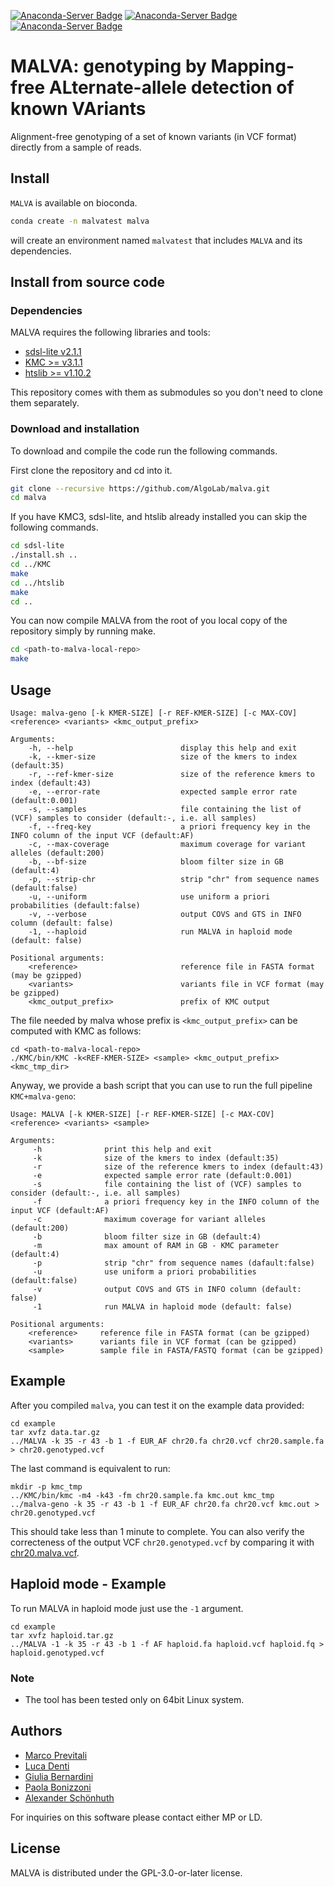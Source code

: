 [![Anaconda-Server Badge](https://anaconda.org/bioconda/malva/badges/installer/conda.svg)](https://conda.anaconda.org/bioconda)
[![Anaconda-Server Badge](https://anaconda.org/bioconda/malva/badges/platforms.svg)](https://anaconda.org/bioconda/malva)
[![Anaconda-Server Badge](https://anaconda.org/bioconda/malva/badges/license.svg)](https://anaconda.org/bioconda/malva)

# MALVA: genotyping by Mapping-free ALternate-allele detection of known VAriants

Alignment-free genotyping of a set of known variants (in VCF format) directly from a sample of reads.

## Install

`MALVA` is available on bioconda.
```bash
conda create -n malvatest malva
```
will create an environment named `malvatest` that includes `MALVA` and its dependencies.

## Install from source code

### Dependencies

MALVA requires the following libraries and tools:

* [sdsl-lite v2.1.1](https://github.com/simongog/sdsl-lite/tree/v2.1.1)
* [KMC >= v3.1.1](https://github.com/refresh-bio/KMC/tree/v3.1.1)
* [htslib >= v1.10.2](https://github.com/samtools/htslib/tree/1.10.2)

This repository comes with them as submodules so you don't need to clone them separately.

### Download and installation

To download and compile the code run the following commands.

First clone the repository and cd into it.

```bash
git clone --recursive https://github.com/AlgoLab/malva.git
cd malva
```

If you have KMC3, sdsl-lite, and htslib already installed you can skip the following commands.

```bash
cd sdsl-lite
./install.sh ..
cd ../KMC
make
cd ../htslib
make
cd ..
```

You can now compile MALVA from the root of you local copy of the repository simply by running make.

```bash
cd <path-to-malva-local-repo>
make
```

## Usage
```
Usage: malva-geno [-k KMER-SIZE] [-r REF-KMER-SIZE] [-c MAX-COV] <reference> <variants> <kmc_output_prefix>

Arguments:
    -h, --help                        display this help and exit
    -k, --kmer-size                   size of the kmers to index (default:35)
    -r, --ref-kmer-size               size of the reference kmers to index (default:43)
    -e, --error-rate                  expected sample error rate (default:0.001)
    -s, --samples                     file containing the list of (VCF) samples to consider (default:-, i.e. all samples)
    -f, --freq-key                    a priori frequency key in the INFO column of the input VCF (default:AF)
    -c, --max-coverage                maximum coverage for variant alleles (default:200)
    -b, --bf-size                     bloom filter size in GB (default:4)
    -p, --strip-chr                   strip "chr" from sequence names (default:false)
    -u, --uniform                     use uniform a priori probabilities (default:false)
    -v, --verbose                     output COVS and GTS in INFO column (default: false)
    -1, --haploid                     run MALVA in haploid mode (default: false)

Positional arguments:
    <reference>                       reference file in FASTA format (may be gzipped)
    <variants>                        variants file in VCF format (may be gzipped)
    <kmc_output_prefix>               prefix of KMC output
```

The file needed by malva whose prefix is `<kmc_output_prefix>` can be computed with KMC as follows:
```
cd <path-to-malva-local-repo>
./KMC/bin/KMC -k<REF-KMER-SIZE> <sample> <kmc_output_prefix> <kmc_tmp_dir>
```

Anyway, we provide a bash script that you can use to run the full pipeline `KMC+malva-geno`:
```
Usage: MALVA [-k KMER-SIZE] [-r REF-KMER-SIZE] [-c MAX-COV] <reference> <variants> <sample>

Arguments:
     -h              print this help and exit
     -k              size of the kmers to index (default:35)
     -r              size of the reference kmers to index (default:43)
     -e              expected sample error rate (default:0.001)
     -s              file containing the list of (VCF) samples to consider (default:-, i.e. all samples)
     -f              a priori frequency key in the INFO column of the input VCF (default:AF)
     -c              maximum coverage for variant alleles (default:200)
     -b              bloom filter size in GB (default:4)
     -m              max amount of RAM in GB - KMC parameter (default:4)
     -p              strip "chr" from sequence names (dafault:false)
     -u              use uniform a priori probabilities (default:false)
     -v              output COVS and GTS in INFO column (default: false)
     -1              run MALVA in haploid mode (default: false)

Positional arguments:
    <reference>     reference file in FASTA format (can be gzipped)
    <variants>      variants file in VCF format (can be gzipped)
    <sample>        sample file in FASTA/FASTQ format (can be gzipped)
```

## Example
After you compiled `malva`, you can test it on the example data provided:
```
cd example
tar xvfz data.tar.gz
../MALVA -k 35 -r 43 -b 1 -f EUR_AF chr20.fa chr20.vcf chr20.sample.fa > chr20.genotyped.vcf
```

The last command is equivalent to run:
```
mkdir -p kmc_tmp
../KMC/bin/kmc -m4 -k43 -fm chr20.sample.fa kmc.out kmc_tmp
../malva-geno -k 35 -r 43 -b 1 -f EUR_AF chr20.fa chr20.vcf kmc.out > chr20.genotyped.vcf
```

This should take less than 1 minute to complete. You can also verify
the correcteness of the output VCF `chr20.genotyped.vcf` by comparing
it with [chr20.malva.vcf](https://github.com/AlgoLab/malva/blob/master/example/chr20.malva.vcf).

## Haploid mode - Example
To run MALVA in haploid mode just use the `-1` argument.
```
cd example
tar xvfz haploid.tar.gz
../MALVA -1 -k 35 -r 43 -b 1 -f AF haploid.fa haploid.vcf haploid.fq > haploid.genotyped.vcf
```

### Note
- The tool has been tested only on 64bit Linux system.

## Authors

* [Marco Previtali](https://algolab.eu/people/previtali/)
* [Luca Denti](https://algolab.eu/people/luca-denti/)
* [Giulia Bernardini](https://algolab.eu/people/giulia-bernardini)
* [Paola Bonizzoni](https://algolab.eu/people/bonizzoni/)
* [Alexander Schönhuth](https://homepages.cwi.nl/~as/)

For inquiries on this software please contact either MP or LD.

## License
MALVA is distributed under the GPL-3.0-or-later license.

